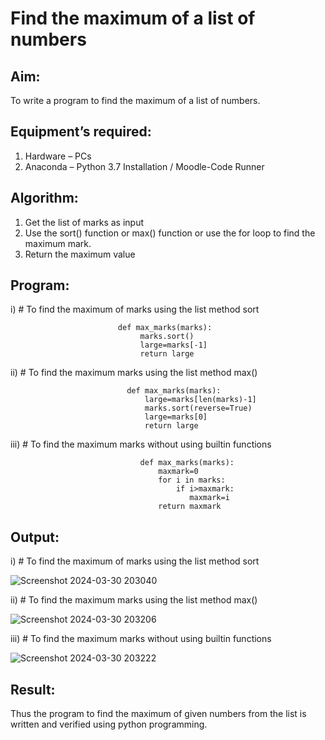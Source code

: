 # Find the maximum of a list of numbers
## Aim:
To write a program to find the maximum of a list of numbers.
## Equipment’s required:
1.	Hardware – PCs
2.	Anaconda – Python 3.7 Installation / Moodle-Code Runner
## Algorithm:
1.	Get the list of marks as input
2.	Use the sort() function or max() function or use the for loop to find the maximum mark.
3.	Return the maximum value
## Program:

i)	# To find the maximum of marks using the list method sort

                            def max_marks(marks):
                                 marks.sort()
                                 large=marks[-1]
                                 return large
 


ii)	# To find the maximum marks using the list method max()

                              def max_marks(marks):
                                  large=marks[len(marks)-1]
                                  marks.sort(reverse=True)
                                  large=marks[0]
                                  return large
    

iii) # To find the maximum marks without using builtin functions

                                 def max_marks(marks):
                                     maxmark=0
                                     for i in marks:
                                         if i>maxmark:
                                            maxmark=i
                                     return maxmark        


## Output:
i)	# To find the maximum of marks using the list method sort


![Screenshot 2024-03-30 203040](https://github.com/SadhanaShreee/FindMaximum/assets/144517664/47a0828f-77b2-440c-b54f-142de41b490b)



ii)	# To find the maximum marks using the list method max()


![Screenshot 2024-03-30 203206](https://github.com/SadhanaShreee/FindMaximum/assets/144517664/e9749f81-fec5-479b-9eba-ae18bf7066b0)



iii) # To find the maximum marks without using builtin functions


![Screenshot 2024-03-30 203222](https://github.com/SadhanaShreee/FindMaximum/assets/144517664/de40c795-6e84-4937-abfb-29377fdb3b31)



## Result:
Thus the program to find the maximum of given numbers from the list is written and verified using python programming.
